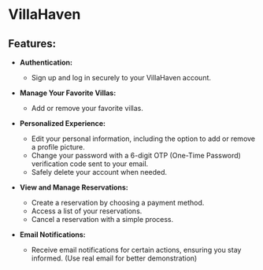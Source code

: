 # VillaHaven

## Features:

- **Authentication:**
  - Sign up and log in securely to your VillaHaven account.
  
- **Manage Your Favorite Villas:**
  - Add or remove your favorite villas.

- **Personalized Experience:**
  - Edit your personal information, including the option to add or remove a profile picture.
  - Change your password with a 6-digit OTP (One-Time Password) verification code sent to your email.
  - Safely delete your account when needed.
  
- **View and Manage Reservations:**
  - Create a reservation by choosing a payment method.
  - Access a list of your reservations.
  - Cancel a reservation with a simple process.

- **Email Notifications:**
  - Receive email notifications for certain actions, ensuring you stay informed. (Use real email for better demonstration)

